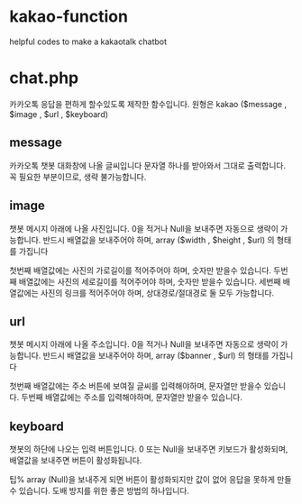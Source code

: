 # kakao-function
helpful codes to make a kakaotalk chatbot

# chat.php
카카오톡 응답을 편하게 할수있도록 제작한 함수입니다.
원형은 kakao ($message , $image , $url , $keyboard)

## message
카카오톡 챗봇 대화창에 나올 글씨입니다
문자열 하나를 받아와서 그대로 출력합니다.
꼭 필요한 부분이므로, 생략 불가능합니다.

## image
챗봇 메시지 아래에 나올 사진입니다.
0을 적거나 Null을 보내주면 자동으로 생략이 가능합니다.
반드시 배열값을 보내주어야 하며, array ($width , $height , $url)
의 형태를 가집니다

첫번째 배열값에는 사진의 가로길이를 적어주어야 하며, 숫자만 받을수 있습니다.
두번째 배열값에는 사진의 세로길이를 적어주어야 하며, 숫자만 받을수 있습니다.
세번째 배열값에는 사진의 링크를 적어주어야 하며, 상대경로/절대경로 둘 모두 가능합니다.

## url
챗봇 메시지 아래에 나올 주소입니다.
0을 적거나 Null을 보내주면 자동으로 생략이 가능합니다.
반드시 배열값을 보내주어야 하며, array ($banner , $url)
의 형태를 가집니다

첫번째 배열값에는 주소 버튼에 보여질 글씨를 입력해야하며, 문자열만 받을수 있습니다.
두번째 배열값에는 주소를 입력해야하며, 문자열만 받을수 있습니다.

## keyboard
챗봇의 하단에 나오는 입력 버튼입니다.
0 또는 Null을 보내주면 키보드가 활성화되며,
배열값을 보내주면 버튼이 활성화됩니다.

팁%
array (Null)을 보내주게 되면 버튼이 활성화되지만 값이 없어 응답을 못하게 만들수 있습니다.
도배 방지를 위한 좋은 방법의 하나입니다.
